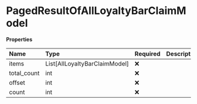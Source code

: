 # PagedResultOfAllLoyaltyBarClaimModel

**Properties**

| Name        | Type                          | Required | Description |
| :---------- | :---------------------------- | :------- | :---------- |
| items       | List[AllLoyaltyBarClaimModel] | ❌       |             |
| total_count | int                           | ❌       |             |
| offset      | int                           | ❌       |             |
| count       | int                           | ❌       |             |

<!-- This file was generated by liblab | https://liblab.com/ -->
